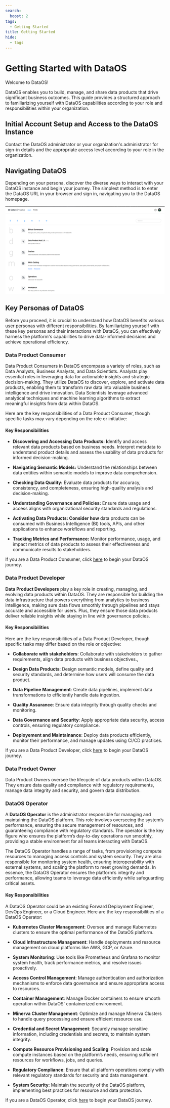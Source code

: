 ```yaml
---
search:
  boost: 2
tags:
  - Getting Started
title: Getting Started
hide: 
  - tags
---
```


# Getting Started with DataOS

Welcome to DataOS! 

DataOS enables you to build, manage, and share data products that drive significant business outcomes. This guide provides a structured approach to familiarizing yourself with DataOS capabilities according to your role and responsibilities within your organization.

## Initial Account Setup and Access to the DataOS Instance

Contact the DataOS administrator or your organization's administrator for sign-in details and the appropriate access level according to your role in the organization.

## Navigating DataOS

Depending on your persona, discover the diverse ways to interact with your DataOS instance and begin your journey. The simplest method is to enter the DataOS URL in your browser and sign in, navigating you to the DataOS homepage.

![DataOS Home](/getting_started/dataos_home.png)

## Key Personas of DataOS

Before you proceed, it is crucial to understand how DataOS benefits various user personas with different responsibilities. By familiarizing yourself with these key personas and their interactions with DataOS, you can effectively harness the platform's capabilities to drive data-informed decisions and achieve operational efficiency.

### **Data Product Consumer**
Data Product Consumers in DataOS encompass a variety of roles, such as Data Analysts, Business Analysts, and Data Scientists. Analysts play essential roles in leveraging data for actionable insights and strategic decision-making. They utilize DataOS to discover, explore, and activate data products, enabling them to transform raw data into valuable business intelligence and drive innovation. Data Scientists leverage advanced analytical techniques and machine learning algorithms to extract meaningful insights from data within DataOS.

Here are the key responsibilities of a Data Product Consumer, though specific tasks may vary depending on the role or initiative:

#### **Key Responsibilities**

- **Discovering and Accessing Data Products: I**dentify and access relevant data products based on business needs. Interpret metadata to understand product details and assess the usability of data products for informed decision-making.

- **Navigating Semantic Models:** Understand the relationships between data entities within semantic models to improve data comprehension.

- **Checking Data Quality:** Evaluate data products for accuracy, consistency, and completeness, ensuring high-quality analysis and decision-making.

- **Understanding Governance and Policies:** Ensure data usage and access aligns with organizational security standards and regulations.

- **Activating Data Products: Consider how** data products can be consumed with Business Intelligence (BI) tools, APIs, and other applications to enhance workflows and reporting.

- **Tracking Metrics and Performance:** Monitor performance, usage, and impact metrics of data products to assess their effectiveness and communicate results to stakeholders.

If you are a Data Product Consumer, click [here](/getting_started/data_product_consumer/) to begin your DataOS journey.

### **Data Product Developer**

**Data Product Developers** play a key role in creating, managing, and evolving data products within DataOS. They are responsible for building the data infrastructure that powers everything from analytics to business intelligence, making sure data flows smoothly through pipelines and stays accurate and accessible for users. Plus, they ensure those data products deliver reliable insights while staying in line with governance policies.

#### **Key Responsibilities**

Here are the key responsibilities of a Data Product Developer, though specific tasks may differ based on the role or objective:

- **Collaborate with stakeholders**: Collaborate with stakeholders to gather requirements, align data products with business objectives., 

- **Design Data Products**: Design semantic models, define quality and security standards, and determine how users will consume the data product.

- **Data Pipeline Management**: Create data pipelines, implement data transformations to efficiently handle data ingestion.

- **Quality Assurance**: Ensure data integrity through quality checks and monitoring.

- **Data Governance and Security**: Apply appropriate data security, access controls, ensuring regulatory compliance.

- **Deployement and Maintainance**: Deploy data products efficiently, monitor their performance, and manage updates using CI/CD practices.

If you are a Data Product Developer, click [here](/getting_started/data_product_developer/) to begin your DataOS journey.

### **Data Product Owner**
Data Product Owners oversee the lifecycle of data products within DataOS. They ensure data quality and compliance with regulatory requirements, manage data integrity and security, and govern data distribution.

### **DataOS Operator**

A **DataOS Operator** is the administrator responsible for managing and maintaining the DataOS platform. This role involves overseeing the system’s performance, ensuring the secure management of resources, and guaranteeing compliance with regulatory standards. The operator is the key figure who ensures the platform’s day-to-day operations run smoothly, providing a stable environment for all teams interacting with DataOS.

The DataOS Operator handles a range of tasks, from provisioning compute resources to managing access controls and system security. They are also responsible for monitoring system health, ensuring interoperability with external systems, and scaling the platform to meet growing demands. In essence, the DataOS Operator ensures the platform’s integrity and performance, allowing teams to leverage data efficiently while safeguarding critical assets.

#### **Key Responsibilities**

A DataOS Operator could be an existing Forward Deployment Engineer, DevOps Engineer, or a Cloud Engineer. Here are the key responsibilities of a DataOS Operator:

- **Kubernetes Cluster Management**: Oversee and manage Kubernetes clusters to ensure the optimal performance of the DataOS platform.

- **Cloud Infrastructure Management**: Handle deployments and resource management on cloud platforms like AWS, GCP, or Azure.

- **System Monitoring**: Use tools like Prometheus and Grafana to monitor system health, track performance metrics, and resolve issues proactively.

- **Access Control Management**: Manage authentication and authorization mechanisms to enforce data governance and ensure appropriate access to resources.

- **Container Management**: Manage Docker containers to ensure smooth operation within DataOS' containerized environment.

- **Minerva Cluster Management**: Optimize and manage Minerva Clusters to handle query processing and ensure efficient resource use.

- **Credential and Secret Management**: Securely manage sensitive information, including credentials and secrets, to maintain system integrity.

- **Compute Resource Provisioning and Scaling**: Provision and scale compute instances based on the platform’s needs, ensuring sufficient resources for workflows, jobs, and queries.

- **Regulatory Compliance**: Ensure that all platform operations comply with relevant regulatory standards for security and data management.

- **System Security**: Maintain the security of the DataOS platform, implementing best practices for resource and data protection.
    
If you are a DataOS Operator, click [here](/getting_started/operator/) to begin your DataOS journey.


